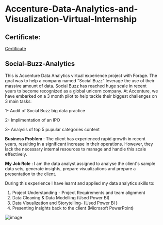 # Accenture-Data-Analytics-and-Visualization-Virtual-Internship
## Certificate:
[Certificate](https://github.com/Kritika605/-Accenture-Data-Analytics-and-Visualization-Virtual-Internship/blob/main/Accenture%20North%20America_certificate.pdf)

## Social-Buzz-Analytics

This is Accenture Data Analytics virtual experience project with Forage. The goal was to help a company named "Social Buzz" leverage the use of their massive amount of data. Social Buzz has reached huge scale in recent years to become recognized as a global unicorn company. At Accenture, we have embarked on a 3 month pilot to help tackle their biggest challenges on 3 main tasks:

1- Audit of Social Buzz big data practice

2- Implimentation of an IPO

3- Analysis of top 5 pupular categories content

**Business Problem** : The client has experienced rapid growth in recent years, resulting in a significant increase in their operations. However, they lack the necessary internal resources to manage and handle this scale effectively. 

**My Job Role** : I am the data analyst assigned to analyse the client's sample data sets, generate insights, prepare visualizations and prepare a presentation to the client.

During this experience I have learnt and applied my data analytics skills to:
1. Project Understanding - Project Requirements and team alignment
2. Data Cleaning & Data Modelling (Used Power BI)
3. Data Visualization and Storytelling- (Used Power BI )
4. Presenting Insights back to the client (Microsoft PowerPoint)

![image](https://github.com/user-attachments/assets/2daf3207-2750-4079-a90b-753d6b8389a3)

